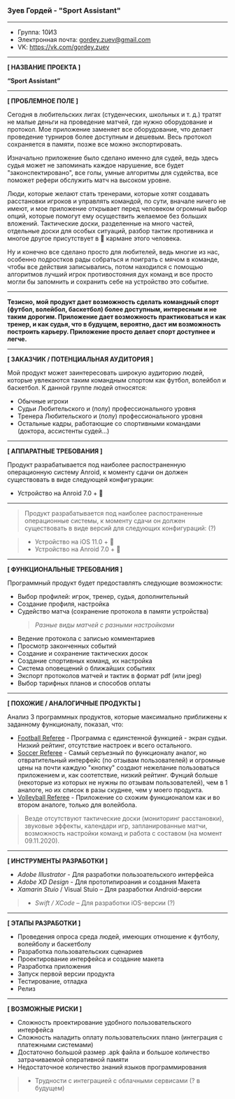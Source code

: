 ### **Зуев Гордей - "Sport Assistant"**

---

* Группа: 10И3
* Электронная почта: gordey.zuev@gmail.com
* VK: https://vk.com/gordey.zuev

---
**[ НАЗВАНИЕ ПРОЕКТА ]**

**“Sport Assistant”**

---
**[ ПРОБЛЕМНОЕ ПОЛЕ ]**

Сегодня в любительских лигах (студенческих, школьных и т. д.) тратят не малые деньги на проведение матчей, где нужно оборудование и протокол. Мое приложение заменяет все оборудование, что делает проведение турниров более доступным и дешевым. Весь протокол сохраняется в памяти, позже все можно экспортировать.

Изначально приложение было сделано именно для судей, ведь здесь судья может не запоминать каждое нарушение, все будет "законспектировано", все голы, умные алгоритмы для судейства, все поможет рефери обслужить матч на высоком уровне.

Люди, которые желают стать тренерами,  которые хотят создавать расстановки игроков и управлять командой, по сути, вначале ничего не имеют, и мое приложение открывает перед человеком огромный выбор опций, которые помогут ему осуществить желаемое без больших вложений. Тактические доски, разделенные на много частей, отдельные доски для особых ситуаций, разбор тактик противника и многое другое присутствует в :iphone: кармане этого человека.

Ну и конечно все сделано просто для любителей, ведь многие из нас, особенно подростков рады собраться и поиграть с мячом в команде, чтобы все действия записывались, потом находился с помощью алгоритмов лучший игрок противостояния дух команд и все просто могли бы запомнить и сохранить себе на устройство это событие.

---

**Тезисно, мой продукт дает возможность сделать командный спорт (футбол, волейбол, баскетбол) более доступным, интересным и не таким дорогим. Приложение дает возможность практиковаться и как тренер, и как судья, что в будущем, вероятно, даст им возможность построить карьеру. Приложение просто делает спорт доступнее и легче.**

---
**[ ЗАКАЗЧИК / ПОТЕНЦИАЛЬНАЯ АУДИТОРИЯ ]**

Мой продукт может заинтересовать широкую аудиторию людей, которые увлекаются таким командным спортом как футбол, волейбол и баскетбол.
К данной группе людей относятся:

* Обычные игроки
* Судьи Любительского и (полу) профессионального уровня
* Тренера Любительского и (полу) профессионального уровня
* Остальные кадры, работающие со спортивными командами (доктора, ассистенты судей...)

---
**[ АППАРАТНЫЕ ТРЕБОВАНИЯ ]** 

Продукт разрабатывается под наиболее распостраненную операционную систему Anroid, к моменту сдачи он должен существовать в виде следующей конфигурации:

* Устройство на Anroid 7.0 +    :iphone:

---

>Продукт разрабатывается под наиболее распостраненные операционные системы, к моменту сдачи он должен существовать в виде версий для следующих конфигураций: (?)

>* Устройство на iOS 11.0 +   :iphone:
>* Устройство на Anroid 7.0 +    :iphone:

---
**[ ФУНКЦИОНАЛЬНЫЕ ТРЕБОВАНИЯ ]**

Программный продукт будет предоставлять следующие возможности:
* Выбор профилей: игрок, тренер, судья, дополнительный
* Создание профиля, настройка
* Судейство матча (сохранение протокола в памяти устройства)
    > *Разные виды матчей с разными настройками*
* Ведение протокола с записью комментариев
* Просмотр законченных событий
* Создание и сохранение тактических досок
* Создание спортивных команд, их настройка
* Система оповещений о ближайших событиях 
* Экспорт протоколов матчей и тактик в формат pdf (или jpeg)
* Выбор тарифных планов и способов оплаты 

---
**[ ПОХОЖИЕ / АНАЛОГИЧНЫЕ ПРОДУКТЫ ]**

Анализ 3 программных продуктов, которые максимально приближены к заданному функционалу, показал, что:

* [Football Referee](https://play.google.com/store/apps/details?id=com.jcarrolldev.footballreferee&hl=ru) - Программа с единстенной функцией - экран судьи. Низкий рейтинг, отсутствие настроек и всего остального.
* [Soccer Referee](https://play.google.com/store/apps/details?id=com.spinkeysoft.shingo&hl=ru) - Самый серъезный по функционалу аналог, но отвратительный интерфейс (по отзывам пользователей) и огромные цены на почти каждую "кнопку" создают нежелание пользоваться приложением и, как соотетствие, низкий рейтинг. Фунций больше (некоторые из которых не нужны по отзывам пользователей), чем в 1 аналоге, но их список в разы скуднее, чем у моего продукта.
* [Volleyball Referee](https://play.google.com/store/apps/details?id=com.tonkar.volleyballreferee&hl=ru&showAllReviews=true) - Приложение со схожим функционалом как и во втором аналоге, только для волейбола.

> Везде отсутствуют тактические доски (мониторинг расстановки), звуковые эффекты, календари игр, запланированные матчи, возможность настройки команд и работа с составом 
> (на момент 09.11.2020).

---
**[ ИНСТРУМЕНТЫ РАЗРАБОТКИ ]**

* *Adobe Illustrator* - Для разработки пользоательского интерфейса
* *Adobe XD Design* - Для прототипироания и создания Макета
* *Xamarin Stuio* / Visual Stuio – Для разработки Android-версии
>* *Swift / XCode* – Для разработки iOS-версии (?)

---
**[ ЭТАПЫ РАЗРАБОТКИ ]**

* Проведения опроса среда людей, имеющих отношение к футболу, волейболу и баскетболу
* Разработка пользовательских сценариев
* Проектирование интерфейса и создание макета
* Разработка приложения
* Запуск первой версии продукта
* Тестирование, отладка
* Релиз

---
**[ ВОЗМОЖНЫЕ РИСКИ ]**

* Сложность проектирование удобного пользовательского интерфейса
* Сложность наладить оплату пользовательских плано (интеграция с платежными системами)
* Достаточно большой размер .apk файла и большое количество затрачиваемой оперативной памяти
* Недостаточное количество знаний языков программирования
>* Трудности с интеграцией с облачными сервисами (? в будущем)

